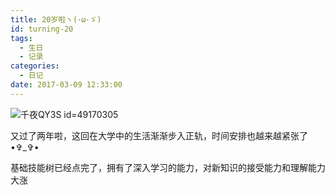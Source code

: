 ```yaml
---
title: 20岁啦ヽ(･ω･ゞ)
id: turning-20
tags:
  - 生日
  - 记录
categories:
  - 日记
date: 2017-03-09 12:33:00
---
```


![千夜QY3S id=49170305](508_e9265e80a509560b855784f26c225fc6-1280x814.jpg "https://www.pixiv.net/member_illust.php?mode=medium&illust_id=61784497")

又过了两年啦，这回在大学中的生活渐渐步入正轨，时间安排也越来越紧张了•✞_✞•

基础技能树已经点完了，拥有了深入学习的能力，对新知识的接受能力和理解能力大涨
